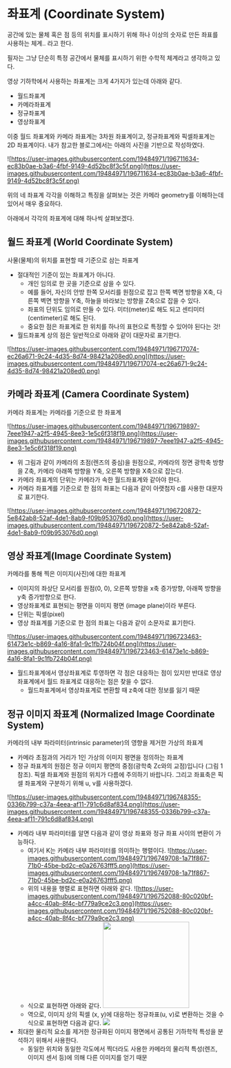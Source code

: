 # 좌표계 (Coordinate System)

공간에 있는 물체 혹은 점 등의 위치를 표시하기 위해 하나 이상의 숫자로 만든 좌표를 사용하는 체계.. 라고 한다.

필자는 그냥 단순히 특정 공간에서 물체를 표시하기 위한 수학적 체계라고 생각하고 있다.

영상 기하학에서 사용하는 좌표계는 크게 4가지가 있는데 아래와 같다.

- 월드좌표계
- 카메라좌표계
- 정규좌표계
- 영상좌표계

이중 월드 좌표계와 카메라 좌표계는 3차원 좌표계이고, 정규좌표계와 픽셀좌표계는 2D 좌표계이다. 내가 참고한 블로그에서는 아래의 사진을 기반으로 작성하였다.

![https://user-images.githubusercontent.com/19484971/196711634-ec83b0ae-b3a6-4fbf-9149-4d52bc8f3c5f.png](https://user-images.githubusercontent.com/19484971/196711634-ec83b0ae-b3a6-4fbf-9149-4d52bc8f3c5f.png)

위의 네 좌표계 각각을 이해하고 특징을 살펴보는 것은 카메라 geometry를 이해하는데 있어서 매우 중요하다.

아래에서 각각의 좌표계에 대해 하나씩 살펴보겠다.

## 월드 좌표계 (World Coordinate System)

사물(물체)의 위치를 표현할 때 기준으로 삼는 좌표계

- 절대적인 기준이 있는 좌표계가 아니다.
  - 개인 임의로 한 곳을 기준으로 삼을 수 있다.
  - 예를 들어, 자신의 안방 한쪽 모서리를 원점으로 잡고 한쪽 벽면 방향을 X축, 다른쪽 벽면 방향을 Y축, 하늘을 바라보는 방향을 Z축으로 잡을 수 있다.
  - 좌표의 단위도 임의로 만들 수 있다. 미터(meter)로 해도 되고 센티미터(centimeter)로 해도 된다.
  - 중요한 점은 좌표계로 한 위치를 하나의 표현으로 특정할 수 있어야 된다는 것!
- 월드좌표계 상의 점은 일반적으로 아래와 같이 대문자로 표기한다.

![https://user-images.githubusercontent.com/19484971/196717074-ec26a671-9c24-4d35-8d74-98421a208ed0.png](https://user-images.githubusercontent.com/19484971/196717074-ec26a671-9c24-4d35-8d74-98421a208ed0.png)

## 카메라 좌표계 (Camera Coordinate System)

카메라 좌표계는 카메라를 기준으로 한 좌표계

![https://user-images.githubusercontent.com/19484971/196719897-7eee1947-a2f5-4945-8ee3-1e5c6f318f19.png](https://user-images.githubusercontent.com/19484971/196719897-7eee1947-a2f5-4945-8ee3-1e5c6f318f19.png)

- 위 그림과 같이 카메라의 초점(렌즈의 중심)을 원점으로, 카메라의 정면 광학축 방향을 Z축, 카메라 아래쪽 방향을 Y축, 오른쪽 방향을 X축으로 잡는다.
- 카메라 좌표계의 단위는 카메라가 속한 월드좌표계와 같아야 한다.
- 카메라 좌표계를 기준으로 한 점의 좌표는 다음과 같이 아랫첨자 c를 사용한 대문자로 표기한다.

![https://user-images.githubusercontent.com/19484971/196720872-5e842ab8-52af-4de1-8ab9-f09b953076d0.png](https://user-images.githubusercontent.com/19484971/196720872-5e842ab8-52af-4de1-8ab9-f09b953076d0.png)

## 영상 좌표계(Image Coordinate System)

카메라를 통해 찍은 이미지(사진)에 대한 좌표계

- 이미지의 좌상단 모서리를 원점(0, 0), 오른쪽 방향을 x축 증가방향, 아래쪽 방향을 y축 증가방향으로 한다.
- 영상좌표계로 표현되는 평면을 이미지 평면 (image plane)이라 부른다.
- 단위는 픽셀(pixel)
- 영상 좌표계를 기준으로 한 점의 좌표는 다음과 같이 소문자로 표기한다.

![https://user-images.githubusercontent.com/19484971/196723463-61473e1c-b869-4a16-8fa1-9c1fb724b04f.png](https://user-images.githubusercontent.com/19484971/196723463-61473e1c-b869-4a16-8fa1-9c1fb724b04f.png)

- 월드좌표계에서 영상좌표계로 투영하면 각 점은 대응하는 점이 있지만 반대로 영상좌표계에서 월드 좌표계로 대응하는 점은 찾을 수 없다.
  - 월드좌표계에서 영상좌표계로 변환할 때 z축에 대한 정보를 잃기 때문

## 정규 이미지 좌표계 (Normalized Image Coordinate System)

카메라의 내부 파라미터(intrinsic parameter)의 영향을 제거한 가상의 좌표계

- 카메라 초점과의 거리가 1인 가상의 이미지 평면을 정의하는 좌표계
- 정규 좌표계의 원점은 정규 이미지 평면의 중점(광학축 Zc와의 교점)입니다 (그림 1 참조). 픽셀 좌표계와 원점의 위치가 다름에 주의하기 바랍니다. 그리고 좌표축은 픽셀 좌표계와 구분하기 위해 u, v를 사용하겠다.

![https://user-images.githubusercontent.com/19484971/196748355-0336b799-c37a-4eea-af11-791c6d8af834.png](https://user-images.githubusercontent.com/19484971/196748355-0336b799-c37a-4eea-af11-791c6d8af834.png)

- 카메라 내부 파라미터를 알면 다음과 같이 영상 좌표와 정규 좌표 사이의 변환이 가능하다.
  - 여기서 K는 카메라 내부 파라미터를 의미하는 행렬이다.
    ![https://user-images.githubusercontent.com/19484971/196749708-1a71f867-71b0-45be-bd2c-e0a26763fff5.png](https://user-images.githubusercontent.com/19484971/196749708-1a71f867-71b0-45be-bd2c-e0a26763fff5.png)
  - 위의 내용을 행렬로 표현하면 아래와 같다.
    ![https://user-images.githubusercontent.com/19484971/196752088-80c020bf-a4cc-40ab-8f4c-bf779a9ce2c3.png](https://user-images.githubusercontent.com/19484971/196752088-80c020bf-a4cc-40ab-8f4c-bf779a9ce2c3.png)
  - 식으로 표현하면 아래와 같다.
    <img src="https://user-images.githubusercontent.com/19484971/196828935-0d48d3bb-e07a-46b8-8fd0-c386692b7eec.png" width=200>
  - 역으로, 이미지 상의 픽셀 (x, y)에 대응하는 정규좌표(u, v)로 변환하는 것을 수식으로 표현하면 다음과 같다.
    ![](https://user-images.githubusercontent.com/19484971/196829119-eba9b0f2-ba9d-4f75-97bd-3dc60354297b.png)
- 최대한 물리적 요소를 제거한 정규화된 이미지 평면에서 공통된 기하학적 특성을 분석하기 위해서 사용한다.
  - 동일한 위치와 동일한 각도에서 찍더라도 사용한 카메라의 물리적 특성(렌즈, 이미지 센서 등)에 의해 다른 이미지를 얻기 때문
